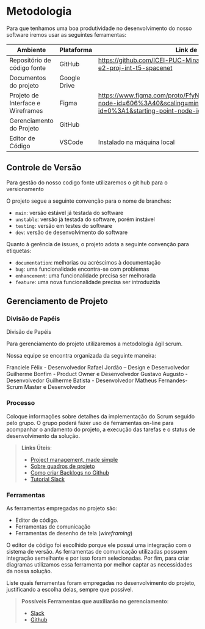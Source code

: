 
# Metodologia

Para que tenhamos uma boa produtividade no desenvolvimento do nosso software iremos usar as seguintes ferramentas:

|Ambiente   | Plataforma  | Link de Acesso |
|------|-----------------------------------------|----|
|Repositório de código fonte| GitHub | https://github.com/ICEI-PUC-Minas-PMV-ADS/pmv-ads-2022-2-e2-proj-int-t5-spacenet |
|Documentos do  projeto| Google Drive |  |
|Projeto de Interface e Wireframes | Figma | https://www.figma.com/proto/FfyN8wjoLRWjl3gzZd7MJQ/Spacenet?node-id=606%3A40&scaling=min-zoom&page-id=0%3A1&starting-point-node-id=606%3A40 |
|Gerenciamento do Projeto | GitHub | 
|Editor de Código | VSCode | Instalado na máquina local | 

## Controle de Versão

Para gestão do nosso codigo fonte utilizaremos o git hub para o versionamento



O projeto segue a seguinte convenção para o nome de branches:

- `main`: versão estável já testada do software
- `unstable`: versão já testada do software, porém instável
- `testing`: versão em testes do software
- `dev`: versão de desenvolvimento do software

Quanto à gerência de issues, o projeto adota a seguinte convenção para
etiquetas:

- `documentation`: melhorias ou acréscimos à documentação
- `bug`: uma funcionalidade encontra-se com problemas
- `enhancement`: uma funcionalidade precisa ser melhorada
- `feature`: uma nova funcionalidade precisa ser introduzida


## Gerenciamento de Projeto

### Divisão de Papéis

Divisão de Papéis

Para gerenciamento do projeto utilizaremos a metodologia ágil scrum.

Nossa equipe se encontra organizada da seguinte maneira:

Franciele Félix - Desenvolvedor Rafael Jordão – Design e Desenvolvedor Guilherme Bonfim - Product Owner e Desenvolvedor Gustavo Augusto - Desenvolvedor Guilherme Batista - Desenvolvedor Matheus Fernandes- Scrum Master e Desenvolvedor

### Processo

Coloque  informações sobre detalhes da implementação do Scrum seguido pelo grupo. O grupo poderá fazer uso de ferramentas on-line para acompanhar o andamento do projeto, a execução das tarefas e o status de desenvolvimento da solução.
 
> **Links Úteis**:
> - [Project management, made simple](https://github.com/features/project-management/)
> - [Sobre quadros de projeto](https://docs.github.com/pt/github/managing-your-work-on-github/about-project-boards)
> - [Como criar Backlogs no Github](https://www.youtube.com/watch?v=RXEy6CFu9Hk)
> - [Tutorial Slack](https://slack.com/intl/en-br/)

### Ferramentas

As ferramentas empregadas no projeto são:

- Editor de código.
- Ferramentas de comunicação
- Ferramentas de desenho de tela (_wireframing_)

O editor de código foi escolhido porque ele possui uma integração com o
sistema de versão. As ferramentas de comunicação utilizadas possuem
integração semelhante e por isso foram selecionadas. Por fim, para criar
diagramas utilizamos essa ferramenta por melhor captar as
necessidades da nossa solução.

Liste quais ferramentas foram empregadas no desenvolvimento do projeto, justificando a escolha delas, sempre que possível.
 
> **Possíveis Ferramentas que auxiliarão no gerenciamento**: 
> - [Slack](https://slack.com/)
> - [Github](https://github.com/)

